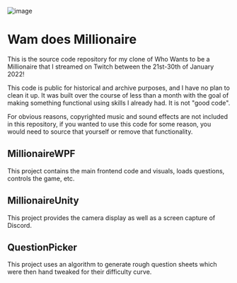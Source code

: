 ![image](https://user-images.githubusercontent.com/11337731/151895532-9e9a3cc5-1651-40a7-82e4-86ba59e36eb0.png)

# Wam does Millionaire

This is the source code repository for my clone of Who Wants to be a Millionaire that I streamed on Twitch between the 21st-30th of January 2022!

This code is public for historical and archive purposes, and I have no plan to clean it up. It was built over the course of less than a month with the goal of making something functional using skills I already had. It is not "good code".

For obvious reasons, copyrighted music and sound effects are not included in this repository, if you wanted to use this code for some reason, you would need to source that yourself or remove that functionality.

## MillionaireWPF
This project contains the main frontend code and visuals, loads questions, controls the game, etc.

## MillionaireUnity 
This project provides the camera display as well as a screen capture of Discord.

## QuestionPicker
This project uses an algorithm to generate rough question sheets which were then hand tweaked for their difficulty curve.